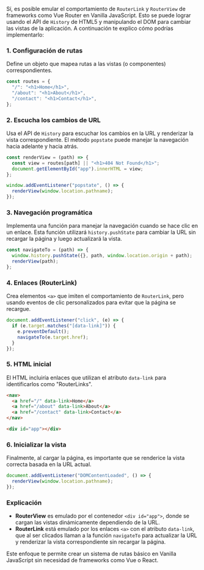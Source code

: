 Sí, es posible emular el comportamiento de `RouterLink` y `RouterView` de frameworks como Vue Router en Vanilla JavaScript. Esto se puede lograr usando el API de `History` de HTML5 y manipulando el DOM para cambiar las vistas de la aplicación. A continuación te explico cómo podrías implementarlo:

### 1. **Configuración de rutas**

Define un objeto que mapea rutas a las vistas (o componentes) correspondientes.

```javascript
const routes = {
  "/": "<h1>Home</h1>",
  "/about": "<h1>About</h1>",
  "/contact": "<h1>Contact</h1>",
};
```

### 2. **Escucha los cambios de URL**

Usa el API de `History` para escuchar los cambios en la URL y renderizar la vista correspondiente. El método `popstate` puede manejar la navegación hacia adelante y hacia atrás.

```javascript
const renderView = (path) => {
  const view = routes[path] || "<h1>404 Not Found</h1>";
  document.getElementById("app").innerHTML = view;
};

window.addEventListener("popstate", () => {
  renderView(window.location.pathname);
});
```

### 3. **Navegación programática**

Implementa una función para manejar la navegación cuando se hace clic en un enlace. Esta función utilizará `history.pushState` para cambiar la URL sin recargar la página y luego actualizará la vista.

```javascript
const navigateTo = (path) => {
  window.history.pushState({}, path, window.location.origin + path);
  renderView(path);
};
```

### 4. **Enlaces (RouterLink)**

Crea elementos `<a>` que imiten el comportamiento de `RouterLink`, pero usando eventos de clic personalizados para evitar que la página se recargue.

```javascript
document.addEventListener("click", (e) => {
  if (e.target.matches("[data-link]")) {
    e.preventDefault();
    navigateTo(e.target.href);
  }
});
```

### 5. **HTML inicial**

El HTML incluiría enlaces que utilizan el atributo `data-link` para identificarlos como "RouterLinks".

```html
<nav>
  <a href="/" data-link>Home</a>
  <a href="/about" data-link>About</a>
  <a href="/contact" data-link>Contact</a>
</nav>

<div id="app"></div>
```

### 6. **Inicializar la vista**

Finalmente, al cargar la página, es importante que se renderice la vista correcta basada en la URL actual.

```javascript
document.addEventListener("DOMContentLoaded", () => {
  renderView(window.location.pathname);
});
```

### Explicación

- **RouterView** es emulado por el contenedor `<div id="app">`, donde se cargan las vistas dinámicamente dependiendo de la URL.
- **RouterLink** está emulado por los enlaces `<a>` con el atributo `data-link`, que al ser clicados llaman a la función `navigateTo` para actualizar la URL y renderizar la vista correspondiente sin recargar la página.

Este enfoque te permite crear un sistema de rutas básico en Vanilla JavaScript sin necesidad de frameworks como Vue o React.
